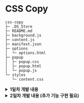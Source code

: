 # CSS Copy

```
css-copy
├─ .DS_Store
├─ README.md
├─ background.js
├─ content.js
├─ manifest.json
├─ options
│  └─ options.html
├─ popup
│  ├─ popup.css
│  ├─ popup.html
│  └─ popup.js
└─ styles
   └─ content.css
```

<details>
<summary><b>1일차 개발 내용</b></summary>

### **On/Off 버튼 구현**

- 화면 우측 하단에 CSS Copy 기능의 활성화/비활성화 버튼을 추가.
- 버튼의 상태(ON/OFF)를 로컬 스토리지를 통해 저장하고 UI와 동기화.

---

### **CSS 정보 시각화 창 제작**

- 마우스를 HTML 요소 위에 올릴 때, 해당 요소의 CSS 스타일 정보를 화면 하단에 시각적으로 표시.
- 표시 정보:
  - HTML 태그 이름과 클래스
  - 요소의 크기(Width x Height)
  - 폰트 정보(Font Family, Font Size)
  - 유효한 CSS 속성(속성 값과 색상 미리보기 포함).

---

### **CSS 속성 필터링 및 미리보기 추가**

- 유효한 CSS 속성만 필터링하여 표시.
- `box-shadow`, `color` 등의 속성을 시각적으로 확인할 수 있도록 색상 미리보기 구현.

---

### **마우스 이벤트 연동**

- `mouseover`, `mouseout` 이벤트를 활용해 실시간으로 CSS 정보를 업데이트하고 초기화.

---

### **UI 스타일링**

</details>

<details>
<summary><b>2일차 개발 내용 (추가 기능 구현 필요)</b></summary>

### **사이드바 구현(시작, 정지, 종료)**

- 화면 우측 중단에 CSS Copy 기능 사이드바 추가

---

### **popup UI 구현 종료 후 다시 시작하는 기능**

- 팝업 화면에서 Start 클릭시 다시 사이드바 UI 다시 표현

---

### **CSS 정보 시각화 창**

- 마우스를 움직이면 따라오는 CSS 창
- 스페이스바를 누르면 해당 CSS 창을 스냅샷을 찍음
  - 스냅샷의 CSS 창에서 CSS Copy 기능
  - 스냅샷의 CSS 창에서 CodePen 미리보기 기능

---

</details>
